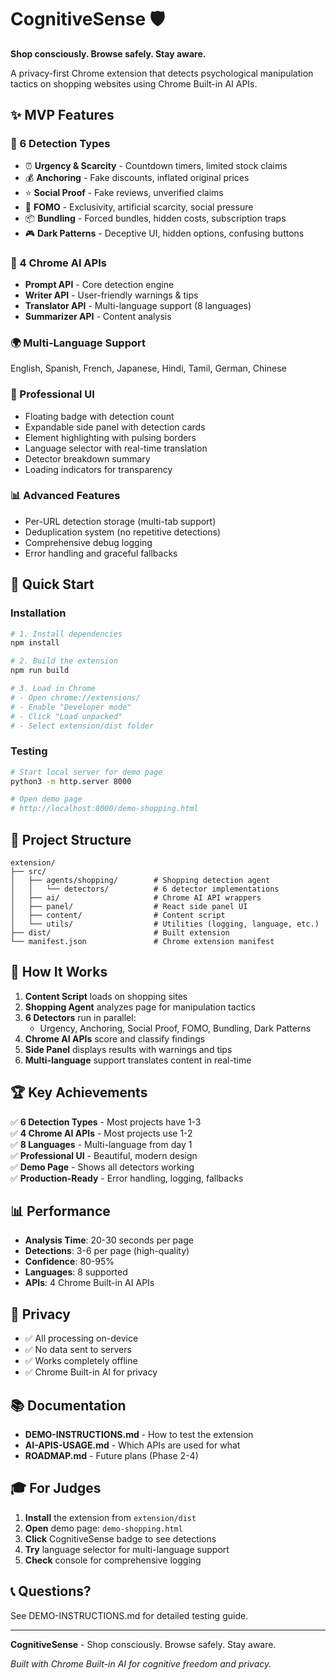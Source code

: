 # CognitiveSense 🛡️

**Shop consciously. Browse safely. Stay aware.**

A privacy-first Chrome extension that detects psychological manipulation tactics on shopping websites using Chrome Built-in AI APIs.

## ✨ MVP Features

### 🎯 6 Detection Types
- ⏰ **Urgency & Scarcity** - Countdown timers, limited stock claims
- 💰 **Anchoring** - Fake discounts, inflated original prices
- ⭐ **Social Proof** - Fake reviews, unverified claims
- 🎁 **FOMO** - Exclusivity, artificial scarcity, social pressure
- 📦 **Bundling** - Forced bundles, hidden costs, subscription traps
- 🎮 **Dark Patterns** - Deceptive UI, hidden options, confusing buttons

### 🤖 4 Chrome AI APIs
- **Prompt API** - Core detection engine
- **Writer API** - User-friendly warnings & tips
- **Translator API** - Multi-language support (8 languages)
- **Summarizer API** - Content analysis

### 🌍 Multi-Language Support
English, Spanish, French, Japanese, Hindi, Tamil, German, Chinese

### 🎨 Professional UI
- Floating badge with detection count
- Expandable side panel with detection cards
- Element highlighting with pulsing borders
- Language selector with real-time translation
- Detector breakdown summary
- Loading indicators for transparency

### 📊 Advanced Features
- Per-URL detection storage (multi-tab support)
- Deduplication system (no repetitive detections)
- Comprehensive debug logging
- Error handling and graceful fallbacks

## 🚀 Quick Start

### Installation

```bash
# 1. Install dependencies
npm install

# 2. Build the extension
npm run build

# 3. Load in Chrome
# - Open chrome://extensions/
# - Enable "Developer mode"
# - Click "Load unpacked"
# - Select extension/dist folder
```

### Testing

```bash
# Start local server for demo page
python3 -m http.server 8000

# Open demo page
# http://localhost:8000/demo-shopping.html
```

## 📁 Project Structure

```
extension/
├── src/
│   ├── agents/shopping/        # Shopping detection agent
│   │   └── detectors/          # 6 detector implementations
│   ├── ai/                     # Chrome AI API wrappers
│   ├── panel/                  # React side panel UI
│   ├── content/                # Content script
│   └── utils/                  # Utilities (logging, language, etc.)
├── dist/                       # Built extension
└── manifest.json               # Chrome extension manifest
```

## 🎯 How It Works

1. **Content Script** loads on shopping sites
2. **Shopping Agent** analyzes page for manipulation tactics
3. **6 Detectors** run in parallel:
   - Urgency, Anchoring, Social Proof, FOMO, Bundling, Dark Patterns
4. **Chrome AI APIs** score and classify findings
5. **Side Panel** displays results with warnings and tips
6. **Multi-language** support translates content in real-time

## 🏆 Key Achievements

✅ **6 Detection Types** - Most projects have 1-3  
✅ **4 Chrome AI APIs** - Most projects use 1-2  
✅ **8 Languages** - Multi-language from day 1  
✅ **Professional UI** - Beautiful, modern design  
✅ **Demo Page** - Shows all detectors working  
✅ **Production-Ready** - Error handling, logging, fallbacks  

## 📊 Performance

- **Analysis Time**: 20-30 seconds per page
- **Detections**: 3-6 per page (high-quality)
- **Confidence**: 80-95%
- **Languages**: 8 supported
- **APIs**: 4 Chrome Built-in AI APIs

## 🔐 Privacy

- ✅ All processing on-device
- ✅ No data sent to servers
- ✅ Works completely offline
- ✅ Chrome Built-in AI for privacy

## 📚 Documentation

- **DEMO-INSTRUCTIONS.md** - How to test the extension
- **AI-APIS-USAGE.md** - Which APIs are used for what
- **ROADMAP.md** - Future plans (Phase 2-4)

## 🎓 For Judges

1. **Install** the extension from `extension/dist`
2. **Open** demo page: `demo-shopping.html`
3. **Click** CognitiveSense badge to see detections
4. **Try** language selector for multi-language support
5. **Check** console for comprehensive logging

## 📞 Questions?

See DEMO-INSTRUCTIONS.md for detailed testing guide.

---

**CognitiveSense** - Shop consciously. Browse safely. Stay aware.

*Built with Chrome Built-in AI for cognitive freedom and privacy.*
